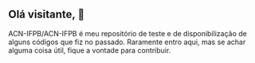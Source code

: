 ## Olá visitante, 👋

ACN-IFPB/ACN-IFPB é meu repositório de teste e de disponibilização de alguns códigos que fiz no passado.
Raramente entro aqui, mas se achar alguma coisa útil, fique a vontade para contribuir.

<!--
**ACN-IFPB/ACN-IFPB** é meu repositório de teste e de disponibilização de alguns códigos que fiz no passado.
Raramente entro aqui, mas se achar alguma coisa útil, fique a vontade para contribuir.
Here are some ideas to get you started:
-->
